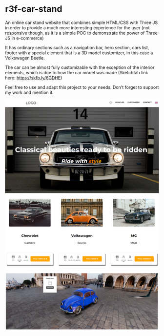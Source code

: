 ﻿# r3f-car-stand
An online car stand website that combines simple HTML/CSS with Three JS in order to provide a much more interesting experience for the user (not responsive though, as it is a simple POC to demonstrate the power of Three JS in e-commerce)

It has ordinary sections such as a navigation bar, hero section, cars list, footer with a special element that is a 3D model customizer, in this case a Volkswagen Beetle.

The car can be almost fully customizable with the exception of the interior elements, which is due to how the car model was made (Sketchfab link here: https://skfb.ly/6GDHE)

Feel free to use and adapt this project to your needs.
Don't forget to support my work and mention it.


![Screenshot](public/assets/imgs/example.png)
![Screenshot](public/assets/imgs/example2.png)
![Screenshot](public/assets/imgs/example3.png)
